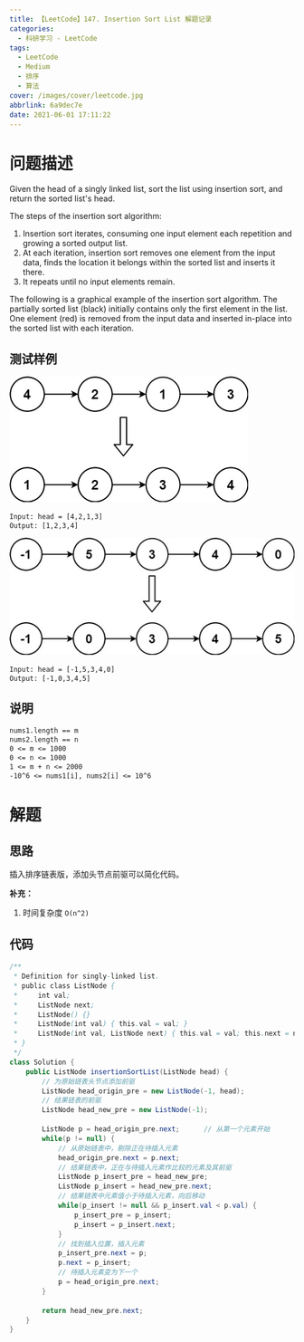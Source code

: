 ```yaml
---
title: 【LeetCode】147. Insertion Sort List 解题记录
categories:
  - 科研学习 - LeetCode
tags:
  - LeetCode
  - Medium
  - 排序
  - 算法
cover: /images/cover/leetcode.jpg
abbrlink: 6a9dec7e
date: 2021-06-01 17:11:22
---
```



# 问题描述

Given the head of a singly linked list, sort the list using insertion sort, and return the sorted list's head.

The steps of the insertion sort algorithm:

1. Insertion sort iterates, consuming one input element each repetition and growing a sorted output list.
2. At each iteration, insertion sort removes one element from the input data, finds the location it belongs within the sorted list and inserts it there.
3. It repeats until no input elements remain.

The following is a graphical example of the insertion sort algorithm. The partially sorted list (black) initially contains only the first element in the list. One element (red) is removed from the input data and inserted in-place into the sorted list with each iteration.

## 测试样例

![](/images/【LeetCode】147-Insertion-Sort-List-解题记录/2021-06-01-17-05-51.png)

```
Input: head = [4,2,1,3]
Output: [1,2,3,4]
```
![](/images/【LeetCode】147-Insertion-Sort-List-解题记录/2021-06-01-17-07-24.png)

```
Input: head = [-1,5,3,4,0]
Output: [-1,0,3,4,5]
```

## 说明

```
nums1.length == m
nums2.length == n
0 <= m <= 1000
0 <= n <= 1000
1 <= m + n <= 2000
-10^6 <= nums1[i], nums2[i] <= 10^6
```

# 解题

## 思路

插入排序链表版，添加头节点前驱可以简化代码。

**补充：**

1. 时间复杂度 `O(n^2)`

## 代码

```java
/**
 * Definition for singly-linked list.
 * public class ListNode {
 *     int val;
 *     ListNode next;
 *     ListNode() {}
 *     ListNode(int val) { this.val = val; }
 *     ListNode(int val, ListNode next) { this.val = val; this.next = next; }
 * }
 */
class Solution {
    public ListNode insertionSortList(ListNode head) {
        // 为原始链表头节点添加前驱
        ListNode head_origin_pre = new ListNode(-1, head);
        // 结果链表的前驱
        ListNode head_new_pre = new ListNode(-1);
        
        ListNode p = head_origin_pre.next;      // 从第一个元素开始
        while(p != null) {
            // 从原始链表中，剔除正在待插入元素
            head_origin_pre.next = p.next;
            // 结果链表中，正在与待插入元素作比较的元素及其前驱
            ListNode p_insert_pre = head_new_pre;
            ListNode p_insert = head_new_pre.next;
            // 结果链表中元素值小于待插入元素，向后移动
            while(p_insert != null && p_insert.val < p.val) {
                p_insert_pre = p_insert;
                p_insert = p_insert.next;
            }
            // 找到插入位置，插入元素
            p_insert_pre.next = p;
            p.next = p_insert;
            // 待插入元素变为下一个
            p = head_origin_pre.next;
        }
        
        return head_new_pre.next;
    }
}
```


